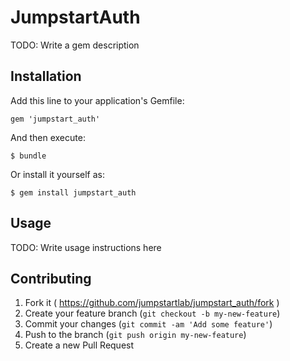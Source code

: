# JumpstartAuth

TODO: Write a gem description

## Installation

Add this line to your application's Gemfile:

    gem 'jumpstart_auth'

And then execute:

    $ bundle

Or install it yourself as:

    $ gem install jumpstart_auth

## Usage

TODO: Write usage instructions here

## Contributing

1. Fork it ( https://github.com/jumpstartlab/jumpstart_auth/fork )
2. Create your feature branch (`git checkout -b my-new-feature`)
3. Commit your changes (`git commit -am 'Add some feature'`)
4. Push to the branch (`git push origin my-new-feature`)
5. Create a new Pull Request
